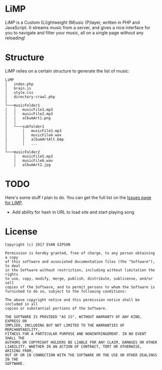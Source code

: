 # LiMP
*LiMP* is a Custom (Li)ghtweight (M)usic (P)layer, written in PHP and JavaScript. It streams music from a server, and gives a nice interface for you to navigate and filter your music, all on a single page without any reloading!

# Structure
LiMP relies on a certain structure to generate the list of music:
```
LiMP
│   index.php
│   brain.js
│   style.css
|   directory-crawl.php
|
└───musicFolder1
│   │   musicFile1.mp3
│   │   musicFile2.mp3
|   |   albumArt1.png
│   │
│   └───subfolder1
│       │   musicFile3.mp3
│       │   musicFile4.wav
|       |   albumArtAlt.bmp
│       │   ...
│   
└───musicFolder2
    │   musicFile5.mp3
    │   musicFile6.wav
    |   albumArt2.jpg
```

# TODO
Here's some stuff I plan to do. You can get the full list on the [Issues page for LiMP](https://github.com/evangipson/limp/issues).
- Add ability for hash in URL to load site and start playing song

# License
```
Copyright (c) 2017 EVAN GIPSON

Permission is hereby granted, free of charge, to any person obtaining a copy
of this software and associated documentation files (the "Software"), to deal
in the Software without restriction, including without limitation the rights
to use, copy, modify, merge, publish, distribute, sublicense, and/or sell
copies of the Software, and to permit persons to whom the Software is
furnished to do so, subject to the following conditions:

The above copyright notice and this permission notice shall be included in all
copies or substantial portions of the Software.

THE SOFTWARE IS PROVIDED "AS IS", WITHOUT WARRANTY OF ANY KIND, EXPRESS OR
IMPLIED, INCLUDING BUT NOT LIMITED TO THE WARRANTIES OF MERCHANTABILITY,
FITNESS FOR A PARTICULAR PURPOSE AND NONINFRINGEMENT. IN NO EVENT SHALL THE
AUTHORS OR COPYRIGHT HOLDERS BE LIABLE FOR ANY CLAIM, DAMAGES OR OTHER
LIABILITY, WHETHER IN AN ACTION OF CONTRACT, TORT OR OTHERWISE, ARISING FROM,
OUT OF OR IN CONNECTION WITH THE SOFTWARE OR THE USE OR OTHER DEALINGS IN THE
SOFTWARE.
```
